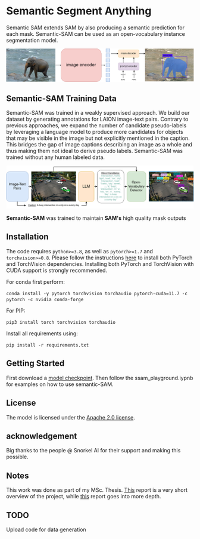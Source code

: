 # Semantic Segment Anything

Semantic SAM extends SAM by also producing a semantic prediction for each mask. Semantic-SAM can be used as an open-vocabulary instance segmentation model.

![SAM design](assets/model_overview.jpg?raw=true)


## Semantic-SAM Training Data

Semantic-SAM was trained in a weakly supervised approach. We build our dataset by generating annotations for LAION image-text pairs. Contrary to previous approaches, we expand the number of candidate pseudo-labels by leveraging a language model to produce more candidates for objects that may be visible in the image but not explicitly mentioned in the caption. This bridges the gap of image captions describing an image as a whole and thus making them not ideal to derive pseudo labels. Semantic-SAM was trained without any human labeled data.


![SAM design](assets/data_overview.jpg?raw=true)


**Semantic-SAM** was trained to maintain **SAM's** high quality mask outputs


## Installation

The code requires `python>=3.8`, as well as `pytorch>=1.7` and `torchvision>=0.8`. Please follow the instructions [here](https://pytorch.org/get-started/locally/) to install both PyTorch and TorchVision dependencies. Installing both PyTorch and TorchVision with CUDA support is strongly recommended.

For conda first perform:

```
conda install -y pytorch torchvision torchaudio pytorch-cuda=11.7 -c pytorch -c nvidia conda-forge
```

For PIP:
```
pip3 install torch torchvision torchaudio
```



Install all requirements using:

```
pip install -r requirements.txt
```



## <a name="GettingStarted"></a>Getting Started

First download a [model checkpoint](#model-checkpoints). Then follow the ssam_playground.iypnb for examples on how to use semantic-SAM.

## License
The model is licensed under the [Apache 2.0 license](LICENSE).


## acknowledgement
Big thanks to the people @ Snorkel AI for their support and making this possible.


## Notes
This work was done as part of my MSc. Thesis.
[This](https://github.com/karimumar98/semantic-sam/blob/main/short_report.pdf) report is a very short overview of the project, while [this](https://github.com/karimumar98/semantic-sam/blob/main/MSc_Thesis_Karim_Umar_ETH.pdf) report goes into more depth.


## TODO
Upload code for data generation
